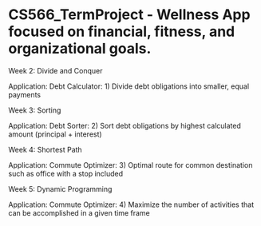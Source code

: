 # CS566_TermProject - Wellness App focused on financial, fitness, and organizational goals.

Week 2: Divide and Conquer

Application: Debt Calculator: 1)	Divide debt obligations into smaller, equal payments

Week 3: Sorting

Application: Debt Sorter: 2)	Sort debt obligations by highest calculated amount (principal + interest)

Week 4: Shortest Path

Application: Commute Optimizer: 3)	Optimal route for common destination such as office with a stop included

Week 5: Dynamic Programming

Application: Commute Optimizer: 4)	Maximize the number of activities that can be accomplished in a given time frame
